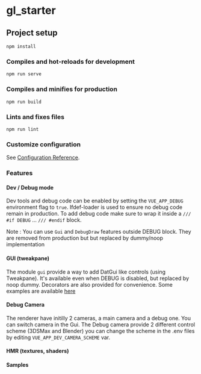 # gl_starter

## Project setup
```
npm install
```

### Compiles and hot-reloads for development
```
npm run serve
```

### Compiles and minifies for production
```
npm run build
```

### Lints and fixes files
```
npm run lint
```

### Customize configuration
See [Configuration Reference](https://cli.vuejs.org/config/).



### Features


#### Dev / Debug mode

Dev tools and debug code can be enabled by setting the `VUE_APP_DEBUG` environment flag to `true`. Ifdef-loader is used to ensure no debug code remain in production. To add debug code make sure to wrap it inside a `/// #if DEBUG` ... `/// #endif` block.

Note : You can use `Gui` and `DebugDraw` features outside DEBUG block. They are removed from production but but replaced by dummy/noop implementation 

#### GUI (tweakpane)

The module `gui` provide a way to add DatGui like controls (using Tweakpane). It's available even when DEBUG is disabled, but replaced by noop dummy. Decorators are also provided for convenience.
Some examples are available [here](src/webgl/samples/devtools/GuiTestObject.ts)

#### Debug Camera

The renderer have initilly 2 cameras, a main camera and a debug one. You can switch camera in the Gui. The Debug camera provide 2 different control scheme (3DSMax and Blender) you can change the scheme in the .env  files by editing `VUE_APP_DEV_CAMERA_SCHEME` var.
   
#### HMR (textures, shaders)



#### Samples


 